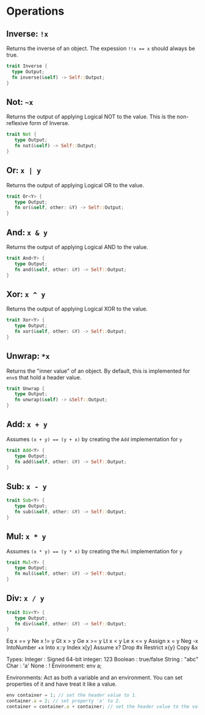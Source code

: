 # Operations

## Inverse: `!x`
Returns the inverse of an object. The expession `!!x == x` should always be true.
```rs
trait Inverse {
  type Output;
  fn inverse(&self) -> Self::Output;
}
```
## Not: `~x`
Returns the output of applying Logical NOT to the value.
This is the non-reflexive form of Inverse.
```rs
trait Not {
   type Output;
   fn not(&self) -> Self::Output;
}
```
## Or: `x | y`
Returns the output of applying Logical OR to the value.
```rs
trait Or<Y> {
   type Output;
   fn or(&self, other: &Y) -> Self::Output;
}
```
## And: `x & y`
Returns the output of applying Logical AND to the value.
```rs
trait And<Y> {
   type Output;
   fn and(&self, other: &Y) -> Self::Output;
}
```
## Xor: `x ^ y`
Returns the output of applying Logical XOR to the value.
```rs
trait Xor<Y> {
   type Output;
   fn xor(&self, other: &Y) -> Self::Output;
}
```
## Unwrap: `*x`
Returns the "inner value" of an object. By default, this is implemented for `env`s that hold a header value.
```rs
trait Unwrap {
   type Output;
   fn unwrap(&self) -> &Self::Output;
}
```
## Add: `x + y`
Assumes `(x + y) == (y + x)` by creating the `Add` implementation for `y`
```rs
trait Add<Y> {
   type Output;
   fn add(&self, other: &Y) -> Self::Output;
}
```
## Sub: `x - y`
```rs
trait Sub<Y> {
   type Output;
   fn sub(&self, other: &Y) -> Self::Output;
}
```
## Mul: `x * y`
Assumes `(x * y) == (y * x)` by creating the `Mul` implementation for `y`
```rs
trait Mul<Y> {
   type Output;
   fn mul(&self, other: &Y) -> Self::Output;
}
```
## Div: `x / y`
```rs
trait Div<Y> {
   type Output;
   fn div(&self, other: &Y) -> Self::Output;
}
```
Eq x == y
Ne x != y
Gt x >  y
Ge x >= y
Lt x <  y
Le x <= y
Assign x = y
Neg -x
IntoNumber +x
Into x::y
Index x[y]
Assume x?
Drop #x
Restrict x{y}
Copy &x

Types:
Integer    : Signed 64-bit integer: 123
Boolean    : true/false
String     : "abc"
Char       : 'a'
None       : !
Environment: env a;

Environments:
Act as both a variable and an environment. You can set properties of it and have treat it like a value.
```ts
env container = 1; // set the header value to 1.
container.a = 2; // set property 'a' to 2.
container = container.a + container; // set the header value to the value of the property 'a' (2) plus the header value (1)
```